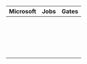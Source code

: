| Microsoft | Jobs | Gates |
|-----------|------|-------|
|           |      |       |
|           |      |       |
|           |      |       |
|           |      |       |
|           |      |       |
|           |      |       |
|           |      |       |
|           |      |       |
|           |      |       |
|           |      |       |
|           |      |       |
|           |      |       |
|           |      |       |
|           |      |       |
|           |      |       |
|           |      |       |
|           |      |       |
|           |      |       |
|           |      |       |